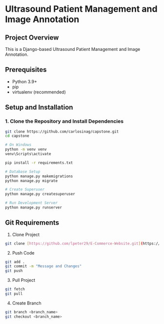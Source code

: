 # Ultrasound Patient Management and Image Annotation

## Project Overview
This is a Django-based Ultrasound Patient Management and Image Annotation.

## Prerequisites
- Python 3.9+
- pip
- virtualenv (recommended)

## Setup and Installation

### 1. Clone the Repository and Install Dependencies
```bash
git clone https://github.com/carlosinag/capstone.git
cd capstone

# On Windows
python -m venv venv
venv\Scripts\activate

pip install -r requirements.txt

# Database Setup
python manage.py makemigrations
python manage.py migrate

# Create Superuser
python manage.py createsuperuser

# Run Development Server
python manage.py runserver
```

## Git Requirements
1. Clone Project
```bash
git clone [https://github.com/lpeter29/E-Commerce-Website.git](https://github.com/carlosinag/capstone.git)
```

2. Push Code
```bash
git add .
git commit -m "Message and Changes"
git push
```

3. Pull Project
```bash
git fetch
git pull
```

4. Create Branch
```bash
git branch <branch_name>
git checkout <branch_name>
